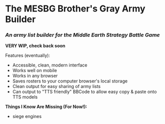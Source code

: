 # The MESBG Brother's Gray Army Builder

### _An army list builder for the Middle Earth Strategy Battle Game_

**VERY WIP, check back soon**

Features (eventually):

- Accessible, clean, modern interface
- Works well on mobile
- Works in any browser
- Saves rosters to your computer browser's local storage
- Clean output for easy sharing of army lists
- Can output to "TTS friendly" BBCode to allow easy copy & paste onto TTS models

**Things I Know Are Missing (For Now!):**

- siege engines
